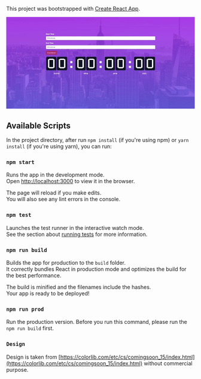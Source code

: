 This project was bootstrapped with [Create React App](https://github.com/facebookincubator/create-react-app).

![](going-merry.gif)

## Available Scripts

In the project directory, after run `npm install` (if you're using npm) or `yarn install` (if you're using yarn), you can run:

### `npm start`

Runs the app in the development mode.<br>
Open [http://localhost:3000](http://localhost:3000) to view it in the browser.

The page will reload if you make edits.<br>
You will also see any lint errors in the console.

### `npm test`

Launches the test runner in the interactive watch mode.<br>
See the section about [running tests](#running-tests) for more information.

### `npm run build`

Builds the app for production to the `build` folder.<br>
It correctly bundles React in production mode and optimizes the build for the best performance.

The build is minified and the filenames include the hashes.<br>
Your app is ready to be deployed!

### `npm run prod`

Run the production version. Before you run this command, please run the `npm run build` first.

### `Design`

Design is taken from [https://colorlib.com/etc/cs/comingsoon_15/index.html](https://colorlib.com/etc/cs/comingsoon_15/index.html) without commercial purpose.

<!-- ## Simple Countdown Timer

Simple Countdown Timer

Everything here should be coded in HTML and Javascript (ReactJS). You can use any package manager and/or boilerplate you'd like. Please send only source code files in an email (zipped/compressed) with instructions on how to run them.

1. Create an input to take a start time. The input should be in hh:mm:ss format, which represents: hour, minute and seconds, respectively. The input should be a valid input. 

2. Create an input to take an end time. The input should be in hh:mm:ss format. The end time should be a valid input and should represent a time later than the start time. 

3. Create an output div/text/span to represent the countdown counter.

4. Create a button with "Start Countdown" text on it. When user clicks the button, it should:
Verify both inputs' validity, and throw error message if there is a problem, e.g. input format, intervals, etc
Reset the countdown counter output div/text/span
Calculate the number of seconds difference between start time and end time, and display it as the output's initial state
Start decreasing the output by one for every second (behave like a countdown timer)
5. All inputs, output, and button should be rendered in ReactJS.
6. While it is a simple project, please submit a polished work so we could assess your design sense. 
7. Please use Redux for button action and state transition.  -->

